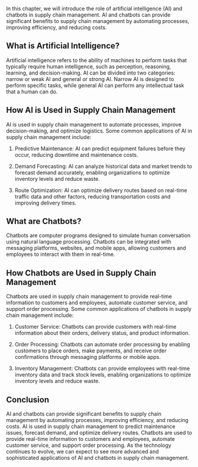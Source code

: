 
In this chapter, we will introduce the role of artificial intelligence (AI) and chatbots in supply chain management. AI and chatbots can provide significant benefits to supply chain management by automating processes, improving efficiency, and reducing costs.

What is Artificial Intelligence?
--------------------------------

Artificial intelligence refers to the ability of machines to perform tasks that typically require human intelligence, such as perception, reasoning, learning, and decision-making. AI can be divided into two categories: narrow or weak AI and general or strong AI. Narrow AI is designed to perform specific tasks, while general AI can perform any intellectual task that a human can do.

How AI is Used in Supply Chain Management
-----------------------------------------

AI is used in supply chain management to automate processes, improve decision-making, and optimize logistics. Some common applications of AI in supply chain management include:

1. Predictive Maintenance: AI can predict equipment failures before they occur, reducing downtime and maintenance costs.

2. Demand Forecasting: AI can analyze historical data and market trends to forecast demand accurately, enabling organizations to optimize inventory levels and reduce waste.

3. Route Optimization: AI can optimize delivery routes based on real-time traffic data and other factors, reducing transportation costs and improving delivery times.

What are Chatbots?
------------------

Chatbots are computer programs designed to simulate human conversation using natural language processing. Chatbots can be integrated with messaging platforms, websites, and mobile apps, allowing customers and employees to interact with them in real-time.

How Chatbots are Used in Supply Chain Management
------------------------------------------------

Chatbots are used in supply chain management to provide real-time information to customers and employees, automate customer service, and support order processing. Some common applications of chatbots in supply chain management include:

1. Customer Service: Chatbots can provide customers with real-time information about their orders, delivery status, and product information.

2. Order Processing: Chatbots can automate order processing by enabling customers to place orders, make payments, and receive order confirmations through messaging platforms or mobile apps.

3. Inventory Management: Chatbots can provide employees with real-time inventory data and track stock levels, enabling organizations to optimize inventory levels and reduce waste.

Conclusion
----------

AI and chatbots can provide significant benefits to supply chain management by automating processes, improving efficiency, and reducing costs. AI is used in supply chain management to predict maintenance issues, forecast demand, and optimize delivery routes. Chatbots are used to provide real-time information to customers and employees, automate customer service, and support order processing. As the technology continues to evolve, we can expect to see more advanced and sophisticated applications of AI and chatbots in supply chain management.

